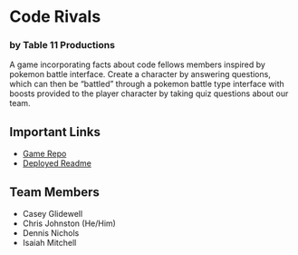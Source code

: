 # Code Rivals
### by Table 11 Productions

A game incorporating facts about code fellows members inspired by pokemon battle interface. Create a character by answering questions, which can then be “battled” through a pokemon battle type interface with boosts provided to the player character by taking quiz questions about our team.

## Important Links
- [Game Repo](https://github.com/Code-201-Final-GroupE/code-rivals)
- [Deployed Readme](https://code-201-final-groupe.github.io/code-rivals/)
## Team Members

- Casey Glidewell
- Chris Johnston (He/Him)
- Dennis Nichols  
- Isaiah Mitchell   



